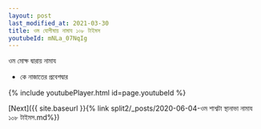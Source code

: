 ```yaml
---
layout: post
last_modified_at: 2021-03-30
title: ওম যোগীষায় নামায ১০৮ টাইমস
youtubeId: mNLa_07NqIg
---
```

 
 
 ওম মোক্ষ দ্বারায় নামায  
 
 -  কে নাজাতের প্রবেশদ্বার 
 
  
 
  
 
 
 
 
 
 


{% include youtubePlayer.html id=page.youtubeId %}
 
[Next]({{ site.baseurl }}{% link  split2/_posts/2020-06-04-ওম শাশ্বটা স্থানাভা নামায ১০৮ টাইমস.md%})
 
